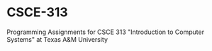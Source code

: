 # CSCE-313
Programming Assignments for CSCE 313 "Introduction to Computer Systems" at Texas A&amp;M University
